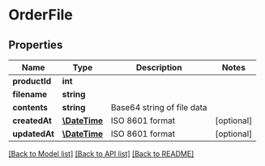# OrderFile

## Properties
Name | Type | Description | Notes
------------ | ------------- | ------------- | -------------
**productId** | **int** |  | 
**filename** | **string** |  | 
**contents** | **string** | Base64 string of file data | 
**createdAt** | [**\DateTime**](\DateTime.md) | ISO 8601 format | [optional] 
**updatedAt** | [**\DateTime**](\DateTime.md) | ISO 8601 format | [optional] 

[[Back to Model list]](../README.md#documentation-for-models) [[Back to API list]](../README.md#documentation-for-api-endpoints) [[Back to README]](../README.md)



